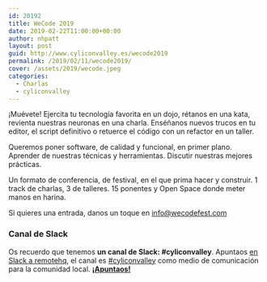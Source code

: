 ```yaml
---
id: 20192
title: WeCode 2019
date: 2019-02-22T11:00:00+00:00
author: nhpatt
layout: post
guid: http://www.cyliconvalley.es/wecode2019
permalink: /2019/02/11/wecode2019/
cover: /assets/2019/wecode.jpeg
categories:
  - Charlas
  - cyliconvalley
---
```


¡Muévete! Ejercita tu tecnología favorita en un dojo, rétanos en una kata, revienta nuestras neuronas en una charla. Enséñanos nuevos trucos en tu editor, el script definitivo o retuerce el código con un refactor en un taller.

Queremos poner software, de calidad y funcional, en primer plano. Aprender de nuestras técnicas y herramientas. Discutir nuestras mejores prácticas.

Un formato de conferencia, de festival, en el que prima hacer y construir. 1 track de charlas, 3 de talleres. 15 ponentes y Open Space donde meter manos en harina.

Si quieres una entrada, danos un toque en info@wecodefest.com

### Canal de Slack

Os recuerdo que tenemos **un canal de Slack: #cyliconvalley**. Apuntaos [en Slack a remotehq](https://cyliconvalley.herokuapp.com/), el canal es [#cyliconvalley](https://remotehq.slack.com/messages/CCF7QGREE) como medio de comunicación para la comunidad local. **[¡Apuntaos!](https://remotehq.slack.com/messages/CCF7QGREE)**
